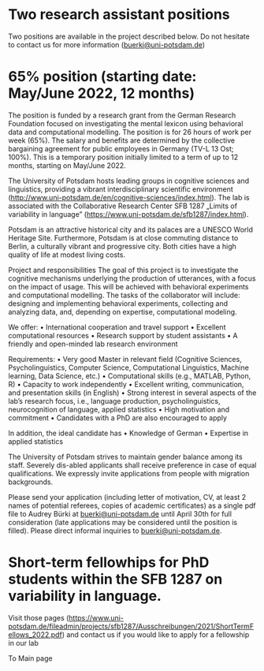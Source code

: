 



# Two research assistant positions
Two positions are available in the project described below. Do not hesitate to contact us for more information (buerki@uni-potsdam.de)

# 65% position (starting date: May/June 2022, 12 months)

The position is funded by a research grant from the German Research Foundation focused on investigating the mental lexicon using behavioral data and computational modelling. The position is for 26 hours of work per week (65%). The salary and benefits are determined by the collective bargaining agreement for public employees in Germany (TV-L 13 Ost; 100%). This is a temporary position initially limited to a term of up to 12 months, starting on May/June 2022. 

The University of Potsdam hosts leading groups in cognitive sciences and linguistics, providing a vibrant interdisciplinary scientific environment (http://www.uni-potsdam.de/en/cognitive-sciences/index.html). The lab is associated with the Collaborative Research Center SFB 1287 „Limits of variability in language” (https://www.uni-potsdam.de/sfb1287/index.html).

Potsdam is an attractive historical city and its palaces are a UNESCO World Heritage Site. Furthermore, Potsdam is at close commuting distance to Berlin, a culturally vibrant and progressive city. Both cities have a high quality of life at modest living costs.

Project and responsibilities
The goal of this project is to investigate the cognitive mechanisms underlying the production of utterances, with a focus on the impact of usage. This will be achieved with behavioral experiments and computational modelling. The tasks of the collaborator will include: designing and implementing behavioral experiments, collecting and analyzing data, and, depending on expertise, computational modeling.

We offer:
•	International cooperation and travel support
•	Excellent computational resources 
•	Research support by student assistants
•	A friendly and open-minded lab research environment

Requirements: 
•	Very good Master in relevant field (Cognitive Sciences, Psycholinguistics, Computer Science, Computational Linguistics, Machine learning, Data Science, etc.)
•	Computational skills (e.g., MATLAB, Python, R)
•	Capacity to work independently
•	Excellent writing, communication, and presentation skills (in English)
•	Strong interest in several aspects of the lab’s research focus, i.e., language production, psycholinguistics, neurocognition of language, applied statistics
•	High motivation and commitment
• Candidates with a PhD are also encouraged to apply

In addition, the ideal candidate has
•	Knowledge of German
•	Expertise in applied statistics

The University of Potsdam strives to maintain gender balance among its staff. Severely dis-abled applicants shall receive preference in case of equal qualifications. We expressly invite applications from people with migration backgrounds.

Please send your application (including letter of motivation, CV, at least 2 names of potential referees, copies of academic certificates) as a single pdf file to Audrey Bürki at buerki@uni-potsdam.de until April 30th for full consideration (late applications may be considered until the position is filled). Please direct informal inquiries to buerki@uni-potsdam.de.


# Short-term fellowhips for PhD students within the SFB 1287 on variability in language. 

Visit those pages (https://www.uni-potsdam.de/fileadmin/projects/sfb1287/Ausschreibungen/2021/ShortTermFellows_2022.pdf) and contact us if you would like to apply for a fellowship in our lab

To Main page
